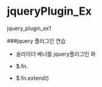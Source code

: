 # jqueryPlugin_Ex
jquery_plugin_ex1

###jquery 플러그인 연습
- 슬라이더 배너를 jquery플러그인 화 

- $.fn.
- $.fn.extend()
